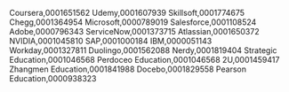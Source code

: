 Coursera,0001651562
Udemy,0001607939
Skillsoft,0001774675
Chegg,0001364954
Microsoft,0000789019
Salesforce,0001108524
Adobe,0000796343
ServiceNow,0001373715
Atlassian,0001650372
NVIDIA,0001045810
SAP,0001000184
IBM,0000051143
Workday,0001327811
Duolingo,0001562088
Nerdy,0001819404
Strategic Education,0001046568
Perdoceo Education,0001046568
2U,0001459417
Zhangmen Education,0001841988
Docebo,0001829558
Pearson Education,0000938323
